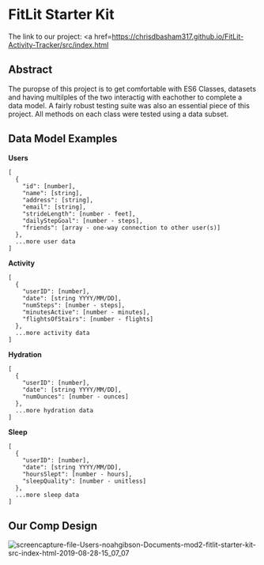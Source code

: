 # FitLit Starter Kit

The link to our project: <a href=https://chrisdbasham317.github.io/FitLit-Activity-Tracker/src/index.html

## Abstract 

The puropse of this project is to get comfortable with ES6 Classes, datasets and having multilples of the two interactig with eachother to complete a data model. A fairly robust testing suite was also an essential piece of this project. All methods on each class were tested using a data subset. 

## Data Model Examples

**Users**

```
[
  {
    "id": [number],
    "name": [string],
    "address": [string],
    "email": [string],
    "strideLength": [number - feet],
    "dailyStepGoal": [number - steps],
    "friends": [array - one-way connection to other user(s)]
  },
  ...more user data
]
```

**Activity**

```
[
  {
    "userID": [number],
    "date": [string YYYY/MM/DD],
    "numSteps": [number - steps],
    "minutesActive": [number - minutes],
    "flightsOfStairs": [number - flights]
  },
  ...more activity data
]
```

**Hydration**

```
[
  {
    "userID": [number],
    "date": [string YYYY/MM/DD],
    "numOunces": [number - ounces]
  },
  ...more hydration data
]
```

**Sleep**

```
[
  {
    "userID": [number],
    "date": [string YYYY/MM/DD],
    "hoursSlept": [number - hours],
    "sleepQuality": [number - unitless]
  },
  ...more sleep data
]
```

## Our Comp Design 

![screencapture-file-Users-noahgibson-Documents-mod2-fitlit-starter-kit-src-index-html-2019-08-28-15_07_07](https://user-images.githubusercontent.com/49107377/63893076-75d29580-c9a6-11e9-818a-ca9c5820e882.png)
